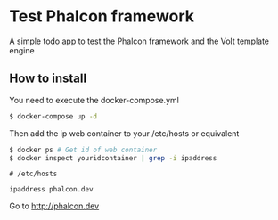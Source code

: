 # Test Phalcon framework

A simple todo app to test the Phalcon framework and the Volt template engine 

## How to install

You need to execute the docker-compose.yml

```bash
$ docker-compose up -d
```

Then add the ip web container to your /etc/hosts or equivalent
```bash
$ docker ps # Get id of web container
$ docker inspect youridcontainer | grep -i ipaddress
```


```text
# /etc/hosts

ipaddress phalcon.dev
```

Go to http://phalcon.dev
